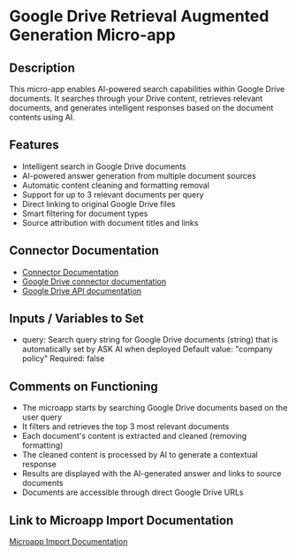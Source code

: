 # Google Drive Retrieval Augmented Generation Micro-app

## Description
This micro-app enables AI-powered search capabilities within Google Drive documents. It searches through your Drive content, retrieves relevant documents, and generates intelligent responses based on the document contents using AI.

## Features
- Intelligent search in Google Drive documents
- AI-powered answer generation from multiple document sources
- Automatic content cleaning and formatting removal
- Support for up to 3 relevant documents per query
- Direct linking to original Google Drive files
- Smart filtering for document types
- Source attribution with document titles and links

## Connector Documentation
- [Connector Documentation](https://docs.lumapps.com/docs/admin-l4430581765424978extensions)
- [Google Drive connector documentation](https://docs.lumapps.com/docs/docs/admin-administration-landing/admin-l6088963918247602/admin-l9650191038731043extensions/admin-l43084339674928007extensions/admin-l6007003038797828extensions)
- [Google Drive API documentation](https://developers.google.com/drive/api/guides/about-sdk)

## Inputs / Variables to Set
- query: Search query string for Google Drive documents (string) that is automatically set by ASK AI when deployed
  Default value: "company policy"
  Required: false

## Comments on Functioning
- The microapp starts by searching Google Drive documents based on the user query
- It filters and retrieves the top 3 most relevant documents
- Each document's content is extracted and cleaned (removing formatting)
- The cleaned content is processed by AI to generate a contextual response
- Results are displayed with the AI-generated answer and links to source documents
- Documents are accessible through direct Google Drive URLs

## Link to Microapp Import Documentation
[Microapp Import Documentation](#)